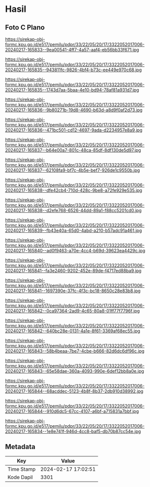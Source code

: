 # Hasil

## Foto C Plano

https://sirekap-obj-formc.kpu.go.id/e517/pemilu/pdpr/33/22/05/20/17/3322052017006-20240217-165833--9ea00541-4ff7-4a57-aaf4-eb56bb33f671.jpg

https://sirekap-obj-formc.kpu.go.id/e517/pemilu/pdpr/33/22/05/20/17/3322052017006-20240217-165835--943811fc-9826-4bf4-b73c-ee449e970c68.jpg

https://sirekap-obj-formc.kpu.go.id/e517/pemilu/pdpr/33/22/05/20/17/3322052017006-20240217-165835--1743d7aa-5baa-4e10-bd94-78af81a931d7.jpg

https://sirekap-obj-formc.kpu.go.id/e517/pemilu/pdpr/33/22/05/20/17/3322052017006-20240217-165836--9b80271b-19d8-4690-b63d-a8d9f0af2d73.jpg

https://sirekap-obj-formc.kpu.go.id/e517/pemilu/pdpr/33/22/05/20/17/3322052017006-20240217-165836--471bc501-cd12-4697-9ada-d2234957e8a9.jpg

https://sirekap-obj-formc.kpu.go.id/e517/pemilu/pdpr/33/22/05/20/17/3322052017006-20240217-165837--b64e00a7-801c-48ca-85df-8df130de5d97.jpg

https://sirekap-obj-formc.kpu.go.id/e517/pemilu/pdpr/33/22/05/20/17/3322052017006-20240217-165837--62108fa9-bf7c-4b5e-bef7-926de1c9550b.jpg

https://sirekap-obj-formc.kpu.go.id/e517/pemilu/pdpr/33/22/05/20/17/3322052017006-20240217-165838--dfe42cb4-710d-428c-9be8-a72fe929e535.jpg

https://sirekap-obj-formc.kpu.go.id/e517/pemilu/pdpr/33/22/05/20/17/3322052017006-20240217-165838--d2efe768-6526-44dd-89a1-f88cc5201cd0.jpg

https://sirekap-obj-formc.kpu.go.id/e517/pemilu/pdpr/33/22/05/20/17/3322052017006-20240217-165839--fb43e40a-65d0-4abd-a210-b57adc91a461.jpg

https://sirekap-obj-formc.kpu.go.id/e517/pemilu/pdpr/33/22/05/20/17/3322052017006-20240217-165840--ad0f9463-a70e-4cc4-b69d-39623ea4429c.jpg

https://sirekap-obj-formc.kpu.go.id/e517/pemilu/pdpr/33/22/05/20/17/3322052017006-20240217-165841--fa3e2460-9202-452e-89de-f4717ed88ba9.jpg

https://sirekap-obj-formc.kpu.go.id/e517/pemilu/pdpr/33/22/05/20/17/3322052017006-20240217-165841--1697390e-37fc-4f3c-bc18-8650c28e83b8.jpg

https://sirekap-obj-formc.kpu.go.id/e517/pemilu/pdpr/33/22/05/20/17/3322052017006-20240217-165842--0ca97364-2ad9-4c65-80a8-01ff77f7796f.jpg

https://sirekap-obj-formc.kpu.go.id/e517/pemilu/pdpr/33/22/05/20/17/3322052017006-20240217-165842--640bc28e-0131-4a1e-8f61-3369af68ec55.jpg

https://sirekap-obj-formc.kpu.go.id/e517/pemilu/pdpr/33/22/05/20/17/3322052017006-20240217-165843--58b4beaa-7be7-4cbe-b666-82d6dc6df96c.jpg

https://sirekap-obj-formc.kpu.go.id/e517/pemilu/pdpr/33/22/05/20/17/3322052017006-20240217-165843--65e58dae-360a-4093-990e-6def12bb8a0e.jpg

https://sirekap-obj-formc.kpu.go.id/e517/pemilu/pdpr/33/22/05/20/17/3322052017006-20240217-165844--68acddec-5123-4b8f-8b37-2db910d38992.jpg

https://sirekap-obj-formc.kpu.go.id/e517/pemilu/pdpr/33/22/05/20/17/3322052017006-20240217-165844--910d6dc5-67cc-4107-a6bf-a715831a7bbf.jpg

https://sirekap-obj-formc.kpu.go.id/e517/pemilu/pdpr/33/22/05/20/17/3322052017006-20240217-165834--1e8e741f-946d-4cc8-baf5-db70b87cc54e.jpg


## Metadata

| Key        | Value               |
| ---------- | ------------------- |
| Time Stamp | 2024-02-17 17:02:51 |
| Kode Dapil | 3301                |



